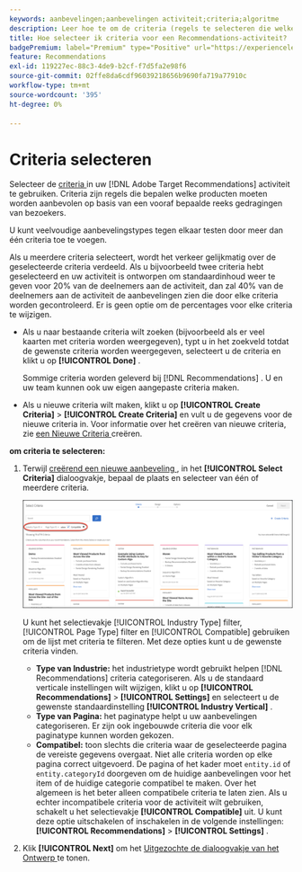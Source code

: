 ```yaml
---
keywords: aanbevelingen;aanbevelingen activiteit;criteria;algoritme
description: Leer hoe te om de criteria (regels te selecteren die welke producten of inhoud bepalen om) in uw Adobe  [!DNL Target]  activiteit van Recommendations te gebruiken.
title: Hoe selecteer ik criteria voor een Recommendations-activiteit?
badgePremium: label="Premium" type="Positive" url="https://experienceleague.adobe.com/docs/target/using/introduction/intro.html?lang=en#premium newtab=true" tooltip="Kijk wat er in Target Premium is opgenomen."
feature: Recommendations
exl-id: 119227ec-88c3-4de9-b2cf-f7d5fa2e98f6
source-git-commit: 02ffe8da6cdf96039218656b9690fa719a77910c
workflow-type: tm+mt
source-wordcount: '395'
ht-degree: 0%

---
```


# Criteria selecteren

Selecteer de [ criteria ](/help/main/c-recommendations/c-algorithms/algorithms.md) in uw [!DNL Adobe Target Recommendations] activiteit te gebruiken. Criteria zijn regels die bepalen welke producten moeten worden aanbevolen op basis van een vooraf bepaalde reeks gedragingen van bezoekers.

U kunt veelvoudige aanbevelingstypes tegen elkaar testen door meer dan één criteria toe te voegen.

Als u meerdere criteria selecteert, wordt het verkeer gelijkmatig over de geselecteerde criteria verdeeld. Als u bijvoorbeeld twee criteria hebt geselecteerd en uw activiteit is ontworpen om standaardinhoud weer te geven voor 20% van de deelnemers aan de activiteit, dan zal 40% van de deelnemers aan de activiteit de aanbevelingen zien die door elke criteria worden gecontroleerd. Er is geen optie om de percentages voor elke criteria te wijzigen.

* Als u naar bestaande criteria wilt zoeken (bijvoorbeeld als er veel kaarten met criteria worden weergegeven), typt u in het zoekveld totdat de gewenste criteria worden weergegeven, selecteert u de criteria en klikt u op **[!UICONTROL Done]** .

  Sommige criteria worden geleverd bij [!DNL Recommendations] . U en uw team kunnen ook uw eigen aangepaste criteria maken.

* Als u nieuwe criteria wilt maken, klikt u op **[!UICONTROL Create Criteria]** > **[!UICONTROL Create Criteria]** en vult u de gegevens voor de nieuwe criteria in. Voor informatie over het creëren van nieuwe criteria, zie [ een Nieuwe Criteria ](/help/main/c-recommendations/c-algorithms/create-new-algorithm.md#task_8A9CB465F28D44899F69F38AD27352FE) creëren.

**om criteria te selecteren:**

1. Terwijl [ creërend een nieuwe aanbeveling ](/help/main/c-recommendations/t-create-recs-activity/create-recs-activity.md#task_6874328773C64C44A73F0A130AD3F96F), in het **[!UICONTROL Select Criteria]** dialoogvakje, bepaal de plaats en selecteer van één of meerdere criteria.

   ![ Uitgezochte de dialoogdoos van Criteria ](/help/main/c-recommendations/t-create-recs-activity/assets/filters.png)

   U kunt het selectievakje [!UICONTROL Industry Type] filter, [!UICONTROL Page Type] filter en [!UICONTROL Compatible] gebruiken om de lijst met criteria te filteren. Met deze opties kunt u de gewenste criteria vinden.

   * **Type van Industrie:** het industrietype wordt gebruikt helpen [!DNL Recommendations] criteria categoriseren. Als u de standaard verticale instellingen wilt wijzigen, klikt u op **[!UICONTROL Recommendations]** > **[!UICONTROL Settings]** en selecteert u de gewenste standaardinstelling **[!UICONTROL Industry Vertical]** .
   * **Type van Pagina:** het paginatype helpt u uw aanbevelingen categoriseren. Er zijn ook ingebouwde criteria die voor elk paginatype kunnen worden gekozen.
   * **Compatibel:** toon slechts die criteria waar de geselecteerde pagina de vereiste gegevens overgaat. Niet alle criteria worden op elke pagina correct uitgevoerd. De pagina of het kader moet `entity.id` of `entity.categoryId` doorgeven om de huidige aanbevelingen voor het item of de huidige categorie compatibel te maken. Over het algemeen is het beter alleen compatibele criteria te laten zien. Als u echter incompatibele criteria voor de activiteit wilt gebruiken, schakelt u het selectievakje **[!UICONTROL Compatible]** uit. U kunt deze optie uitschakelen of inschakelen in de volgende instellingen: **[!UICONTROL Recommendations]** > **[!UICONTROL Settings]** .

1. Klik **[!UICONTROL Next]** om het [ Uitgezochte de dialoogvakje van het Ontwerp ](/help/main/c-recommendations/c-design-overview/design-overview.md) te tonen.
